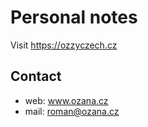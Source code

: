 # Personal notes

Visit https://ozzyczech.cz

## Contact

- web: www.ozana.cz
- mail: roman@ozana.cz